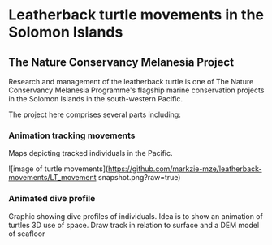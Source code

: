 # Leatherback turtle movements in the Solomon Islands 

## The Nature Conservancy Melanesia Project

Research and management of the leatherback turtle is one of The Nature Conservancy Melanesia Programme's flagship marine conservation projects in the Solomon Islands in the south-western Pacific.


The project here comprises several parts including: 

### Animation tracking movements 
Maps depicting tracked individuals in the Pacific. 

![image of turtle movements](https://github.com/markzie-mze/leatherback-movements/LT_movement snapshot.png?raw=true)

### Animated dive profile 
Graphic showing dive profiles of individuals. Idea is to show an animation of turtles 3D use of space. Draw track in relation to surface and a DEM model of seafloor

